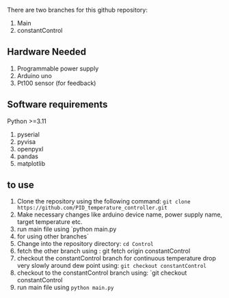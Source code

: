There are two branches for this github repository:
1. Main
2. constantControl

## Hardware Needed
1. Programmable power supply
2. Arduino uno
3. Pt100 sensor (for feedback)

## Software requirements
Python >=3.11
1. pyserial
2. pyvisa
3. openpyxl
4. pandas
5. matplotlib

## to use
1. Clone the repository using the following command: `git clone https://github.com/PID_temperature_controller.git`
2. Make necessary changes like arduino device name, power supply name, target temperature etc.
3. run main file using `python main.py
4. for using other branches`
5. Change into the repository directory: `cd Control`
6. fetch the other branch using : git fetch origin constantControl                               
7. checkout the constantControl branch for continuous temperature drop very slowly around dew point using: `git checkout constantControl`  
8. checkout to the constantControl branch using: `git checkout constantControl
9. run main file using `python main.py `

